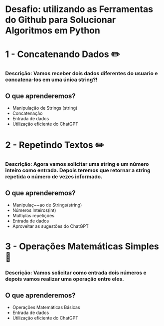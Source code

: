 # Desafio: utilizando as Ferramentas do Github para Solucionar Algoritmos em Python

# 1 - Concatenando Dados ✏️
### Descrição: Vamos receber dois dados diferentes do usuario e concatena-los em uma única string?!

## O que aprenderemos? 
- Manipulação de Strings (string)
- Concatenação
- Entrada de dados
- Utilização eficiente do ChatGPT


# 2 - Repetindo Textos ✏️
### Descrição: Agora vamos solicitar uma string e um número inteiro como entrada. Depois teremos que retornar a string repetida o número de vezes informado.

## O que aprenderemos?

- Manipulaç~~ao de Strings(string)
- Números Inteiros(int)
- Múltiplas repetições
- Entrada de dados
- Aproveitar as sugestões do ChatGPT

# 3 - Operações Matemáticas Simples 📐

### Descrição: Vamos solicitar como entrada dois números e depois vamos realizar uma operação entre eles.

## O que aprenderemos?

- Operações Matemáticas Básicas
- Entrada de dados
- Utilização eficiente do ChatGPT


